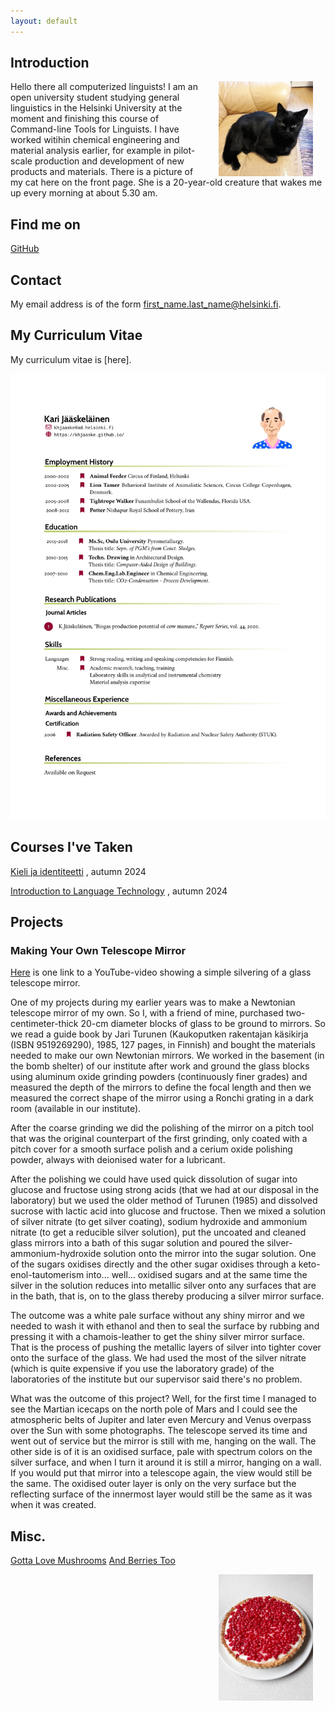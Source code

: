```yaml
---
layout: default
---
```


## Introduction

<img src="assets/images/My_cat.jpg" alt="Photo" hspace="20" width="30%" align="right"/> Hello there all computerized linguists! I am an open university student studying general linguistics in the Helsinki University at the moment and finishing this course of Command-line Tools for Linguists. I have worked witihin chemical engineering and material analysis earlier, for example in pilot-scale production and development of new products and materials. There is a picture of my cat here on the front page. She is a 20-year-old creature that wakes me up every morning at about 5.30 am. 

## Find me on

[GitHub](https://khjaaske.github.com)

## Contact

My email address is of the form first_name.last_name@helsinki.fi. 

## My Curriculum Vitae

My curriculum vitae is [here].

<img src="assets/documents/CV_khjaaske.pdf">

## Courses I've Taken

[Kieli ja identiteetti](https://studies.helsinki.fi/kurssit/opintojakso/otm-256b594d-cdd8-4b1b-b266-cc427872b130?cpId=hy-lv-74) , autumn 2024

[Introduction to Language Technology](https://studies.helsinki.fi/courses/course-unit/otm-96b452f8-1f60-4696-8f0e-50559973b315/KIK-405?cpId=hy-lv-75) , autumn 2024

## Projects
### Making Your Own Telescope Mirror

[Here](https://www.youtube.com/watch?app=desktop&v=WHmijeRitD8) is one link to a YouTube-video showing a simple silvering of a glass telescope mirror.

One of my projects during my earlier years was to make a Newtonian telescope mirror of my own. So I, with a friend of mine, purchased two-centimeter-thick 20-cm diameter blocks of glass to be ground to mirrors. 
So we read a guide book by Jari Turunen (Kaukoputken rakentajan käsikirja (ISBN 9519269290), 1985, 127 pages, in Finnish) and bought the materials needed to make our own Newtonian mirrors. 
We worked in the basement (in the bomb shelter) of our institute after work and ground the glass blocks using aluminum oxide grinding powders (continuously finer grades) and measured the depth of the mirrors to define the focal length and then we measured the correct shape of the mirror using a Ronchi grating in a dark room (available in our institute). 

After the coarse grinding we did the polishing of the mirror on a pitch tool that was the original counterpart of the first grinding, only coated with a pitch cover for a smooth surface polish and a cerium oxide polishing powder, always with deionised water for a lubricant.
 
After the polishing we could have used quick dissolution of sugar into glucose and fructose using strong acids (that we had at our disposal in the laboratory) but we used the older method of Turunen (1985) and dissolved sucrose with lactic acid into glucose and fructose. Then we mixed a solution of silver nitrate (to get silver coating), sodium hydroxide and ammonium nitrate (to get a reducible silver solution), put the uncoated and cleaned glass mirrors into a bath of this sugar solution and poured the silver-ammonium-hydroxide solution onto the mirror into the sugar solution. One of the sugars oxidises directly and the other sugar oxidises through a keto-enol-tautomerism into... well... oxidised sugars and at the same time the silver in the solution reduces into metallic silver onto any surfaces that are in the bath, that is, on to the glass thereby producing a silver mirror surface.

The outcome was a white pale surface without any shiny mirror and we needed to wash it with ethanol and then to seal the surface by rubbing and pressing it with a chamois-leather to get the shiny silver mirror surface. That is the process of pushing the metallic layers of silver into tighter cover onto the surface of the glass.
We had used the most of the silver nitrate (which is quite expensive if you use the laboratory grade) of the laboratories of the institute but our supervisor said there's no problem. 

What was the outcome of this project? Well, for the first time I managed to see the Martian icecaps on the north pole of Mars and I could see the atmospheric belts of Jupiter and later even Mercury and Venus overpass over the Sun with some photographs. 
The telescope served its time and went out of service but the mirror is still with me, hanging on the wall. The other side is of it is an  oxidised surface, pale with spectrum colors on the silver surface, and when I turn it around it is still a mirror, hanging on a wall. If you would put that mirror into a telescope again, the view would still be the same. The oxidised outer layer is only on the very surface but the reflecting surface of the innermost layer would still be the same as it was when it was created.

## Misc. 

[Gotta Love Mushrooms](https://en.wikipedia.org/wiki/Edible_mushroom)
[And Berries Too](https://en.wikipedia.org/wiki/List_of_fruit_dishes)

<img src="assets/images/berrycake.jpg" alt="Photo" hspace="20" width="30%" align="right"/>
